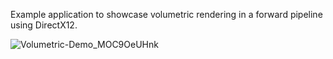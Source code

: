 Example application to showcase volumetric rendering in a forward pipeline using DirectX12.



![Volumetric-Demo_MOC9OeUHnk](https://github.com/dogukannn/volumetric-rendering/assets/35217389/1fbe6b71-cd17-45a7-9197-63465acbe5e5)
